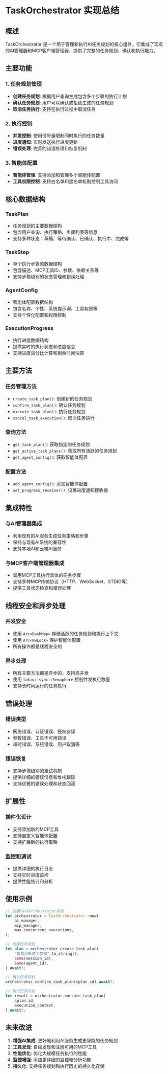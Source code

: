 # TaskOrchestrator 实现总结

## 概述

TaskOrchestrator 是一个用于管理和执行AI任务规划的核心组件，它集成了现有的AI管理器和MCP客户端管理器，提供了完整的任务规划、确认和执行能力。

## 主要功能

### 1. 任务规划管理
- **创建任务规划**: 根据用户查询生成包含多个步骤的执行计划
- **确认任务规划**: 用户可以确认或拒绝生成的任务规划
- **取消任务执行**: 支持在执行过程中取消任务

### 2. 执行控制
- **并发控制**: 使用信号量限制同时执行的任务数量
- **进度通知**: 实时发送执行进度更新
- **错误处理**: 完善的错误处理和恢复机制

### 3. 智能体配置
- **智能体管理**: 支持添加和管理多个智能体配置
- **工具权限控制**: 支持白名单和黑名单机制控制工具访问

## 核心数据结构

### TaskPlan
- 任务规划的主要数据结构
- 包含用户查询、执行策略、步骤列表等信息
- 支持多种状态：草稿、等待确认、已确认、执行中、完成等

### TaskStep
- 单个执行步骤的数据结构
- 包含描述、MCP工具ID、参数、依赖关系等
- 支持步骤级别的状态管理和错误处理

### AgentConfig
- 智能体配置数据结构
- 包含名称、个性、系统提示词、工具权限等
- 支持个性化配置和权限控制

### ExecutionProgress
- 执行进度数据结构
- 提供实时的执行状态和进度信息
- 支持进度百分比计算和剩余时间估算

## 主要方法

### 任务管理方法
- `create_task_plan()`: 创建新的任务规划
- `confirm_task_plan()`: 确认任务规划
- `execute_task_plan()`: 执行任务规划
- `cancel_task_execution()`: 取消任务执行

### 查询方法
- `get_task_plan()`: 获取指定的任务规划
- `get_active_task_plans()`: 获取所有活跃的任务规划
- `get_agent_config()`: 获取智能体配置

### 配置方法
- `add_agent_config()`: 添加智能体配置
- `set_progress_receiver()`: 设置进度通知接收器

## 集成特性

### 与AI管理器集成
- 利用现有的AI服务生成任务策略和步骤
- 保持与现有AI系统的兼容性
- 支持本地AI和云端AI服务

### 与MCP客户端管理器集成
- 调用MCP工具执行具体的任务步骤
- 支持多种MCP传输协议（HTTP、WebSocket、STDIO等）
- 提供工具状态检查和错误处理

## 线程安全和异步处理

### 并发安全
- 使用 `Arc<DashMap>` 存储活跃的任务规划和执行上下文
- 使用 `Arc<RwLock>` 保护智能体配置
- 所有操作都是线程安全的

### 异步处理
- 所有主要方法都是异步的，支持高并发
- 使用 `tokio::sync::Semaphore` 控制并发执行数量
- 支持长时间运行的任务执行

## 错误处理

### 错误类型
- 网络错误、认证错误、授权错误
- 参数错误、工具不可用错误
- 超时错误、系统错误、用户取消等

### 错误恢复
- 支持步骤级别的重试机制
- 提供详细的错误信息和堆栈跟踪
- 支持优雅的错误处理和状态回滚

## 扩展性

### 插件化设计
- 支持添加新的MCP工具
- 支持自定义智能体配置
- 支持扩展新的执行策略

### 监控和调试
- 提供详细的执行日志
- 支持实时进度监控
- 提供性能统计和分析

## 使用示例

```rust
// 创建TaskOrchestrator实例
let orchestrator = TaskOrchestrator::new(
    ai_manager,
    mcp_manager,
    max_concurrent_executions,
);

// 创建任务规划
let plan = orchestrator.create_task_plan(
    "帮我分析这个文档".to_string(),
    Some(session_id),
    Some(agent_id),
).await?;

// 确认任务规划
orchestrator.confirm_task_plan(&plan.id).await?;

// 执行任务规划
let result = orchestrator.execute_task_plan(
    &plan.id,
    execution_context,
).await?;
```

## 未来改进

1. **增强AI集成**: 更好地利用AI服务生成更智能的任务规划
2. **工具发现**: 自动发现和注册可用的MCP工具
3. **性能优化**: 优化大规模任务执行的性能
4. **监控增强**: 添加更详细的监控和分析功能
5. **持久化**: 支持任务规划和执行历史的持久化存储
